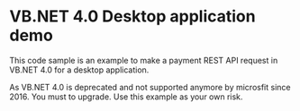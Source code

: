 # VB.NET 4.0 Desktop application demo

This code sample is an example to make a payment REST API request in VB.NET 4.0 for a desktop application.

As VB.NET 4.0 is deprecated and not supported anymore by microsfit since 2016. You must to upgrade. Use this example as your own risk.